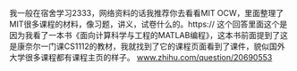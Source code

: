 我一般在宿舍学习2333，网络资料的话我推荐你去看看MIT OCW，里面整理了MIT很多课程的材料，像习题，讲义，试卷什么的。https://
这个回答里面这个是因为我看了一本书《面向计算科学与工程的MATLAB编程》，这本书前面提到了这是康奈尔一门课CS1112的教材，我就找到了它的课程页面看到了课件，貌似国外大学很多课程都有课程主页的样子。
www.zhihu.com/question/20690553

























